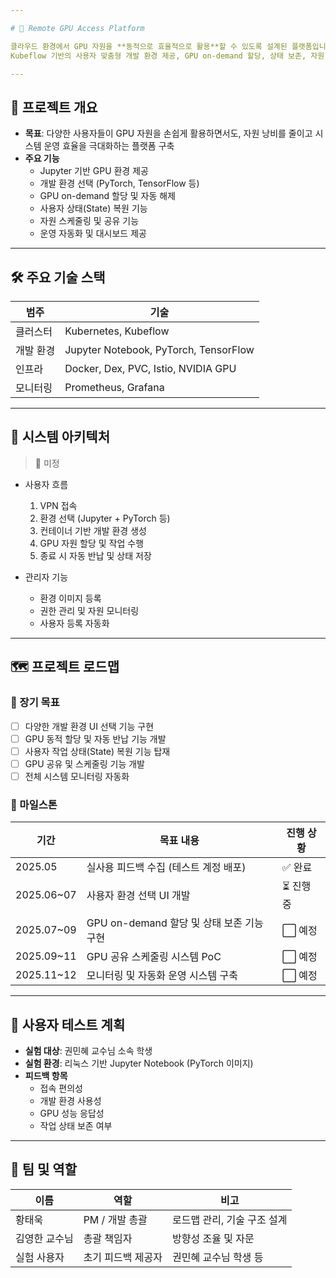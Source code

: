 ```yaml
---

# 🚀 Remote GPU Access Platform

클라우드 환경에서 GPU 자원을 **동적으로 효율적으로 활용**할 수 있도록 설계된 플랫폼입니다.  
Kubeflow 기반의 사용자 맞춤형 개발 환경 제공, GPU on-demand 할당, 상태 보존, 자원 스케줄링 등 다양한 기능을 포함합니다.

---
```


## 🧭 프로젝트 개요

- **목표**: 다양한 사용자들이 GPU 자원을 손쉽게 활용하면서도, 자원 낭비를 줄이고 시스템 운영 효율을 극대화하는 플랫폼 구축
- **주요 기능**
  - Jupyter 기반 GPU 환경 제공
  - 개발 환경 선택 (PyTorch, TensorFlow 등)
  - GPU on-demand 할당 및 자동 해제
  - 사용자 상태(State) 복원 기능
  - 자원 스케줄링 및 공유 기능
  - 운영 자동화 및 대시보드 제공

---

## 🛠 주요 기술 스택

| 범주       | 기술                         |
|------------|------------------------------|
| 클러스터   | Kubernetes, Kubeflow         |
| 개발 환경 | Jupyter Notebook, PyTorch, TensorFlow |
| 인프라     | Docker, Dex, PVC, Istio, NVIDIA GPU |
| 모니터링   | Prometheus, Grafana          |

---

## 🧩 시스템 아키텍처

> 📌 미정

- 사용자 흐름
  1. VPN 접속
  2. 환경 선택 (Jupyter + PyTorch 등)
  3. 컨테이너 기반 개발 환경 생성
  4. GPU 자원 할당 및 작업 수행
  5. 종료 시 자동 반납 및 상태 저장

- 관리자 기능
  - 환경 이미지 등록
  - 권한 관리 및 자원 모니터링
  - 사용자 등록 자동화

---

## 🗺 프로젝트 로드맵

### 📌 장기 목표

- [ ] 다양한 개발 환경 UI 선택 기능 구현
- [ ] GPU 동적 할당 및 자동 반납 기능 개발
- [ ] 사용자 작업 상태(State) 복원 기능 탑재
- [ ] GPU 공유 및 스케줄링 기능 개발
- [ ] 전체 시스템 모니터링 자동화

### 📅 마일스톤

| 기간        | 목표 내용                                      | 진행 상황 |
|-------------|-----------------------------------------------|-----------|
| 2025.05     | 실사용 피드백 수집 (테스트 계정 배포)         | ✅ 완료   |
| 2025.06~07  | 사용자 환경 선택 UI 개발                      | ⏳ 진행 중 |
| 2025.07~09  | GPU on-demand 할당 및 상태 보존 기능 구현     | ⬜ 예정    |
| 2025.09~11  | GPU 공유 스케줄링 시스템 PoC                  | ⬜ 예정    |
| 2025.11~12  | 모니터링 및 자동화 운영 시스템 구축           | ⬜ 예정    |

---

## 🧪 사용자 테스트 계획

- **실험 대상**: 권민혜 교수님 소속 학생
- **실험 환경**: 리눅스 기반 Jupyter Notebook (PyTorch 이미지)
- **피드백 항목**
  - 접속 편의성
  - 개발 환경 사용성
  - GPU 성능 응답성
  - 작업 상태 보존 여부

---

## 👥 팀 및 역할

| 이름      | 역할         | 비고               |
| ------- | ---------- | ---------------- |
| 황태욱     | PM / 개발 총괄 | 로드맵 관리, 기술 구조 설계 |
| 김영한 교수님 | 총괄 책임자     | 방향성 조율 및 자문      |
| 실험 사용자  | 초기 피드백 제공자 | 권민혜 교수님 학생 등     |
